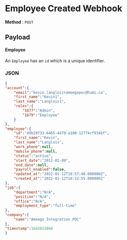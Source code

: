 # Employee Created Webhook

**Method** : `POST`

## Payload

#### Employee
An `Employee` has an `id` which is a unique identifier.

### JSON

```json
{
"account":{
    "email":"kevin.langlois+ameegopoc@humi.ca",
    "first_name":"Kevin1",
    "last_name":"Langlois1",
    "roles":{
        "1677":"Admin",
        "1679":"Employee"
    }
},
"employee":{
    "id":"49b29733-6465-4479-a180-12774cf934bf",
    "first_name":"Kevin",
    "last_name":"Langlois",
    "work_phone":null,
    "mobile_phone":null,
    "status":"active",
    "start_date":"2011-02-09",
    "end_date":null,
    "payroll_enabled":false,
    "updated_at":"2022-01-12T18:57:48.000000Z",
    "created_at":"2022-01-12T16:32:55.000000Z"
},
"job":{
    "department":"N/A",
    "position":"N/A",
    "office":"N/A",
    "employment_type":"full-time"
},
"company":{
    "name":"Ameego Integration POC"
},
"timestamp":1642013868
}
```
